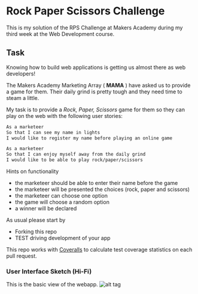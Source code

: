 # Rock Paper Scissors Challenge

This is my solution of the RPS Challenge at Makers Academy during my third week at the Web Development course.

Task
----

Knowing how to build web applications is getting us almost there as web developers!

The Makers Academy Marketing Array ( **MAMA** ) have asked us to provide a game for them. Their daily grind is pretty tough and they need time to steam a little.

My task is to provide a _Rock, Paper, Scissors_ game for them so they can play on the web with the following user stories:

```sh
As a marketeer
So that I can see my name in lights
I would like to register my name before playing an online game

As a marketeer
So that I can enjoy myself away from the daily grind
I would like to be able to play rock/paper/scissors
```

Hints on functionality

- the marketeer should be able to enter their name before the game
- the marketeer will be presented the choices (rock, paper and scissors)
- the marketeer can choose one option
- the game will choose a random option
- a winner will be declared


As usual please start by

* Forking this repo
* TEST driving development of your app



This repo works with [Coveralls](https://coveralls.io/) to calculate test coverage statistics on each pull request.

### User Interface Sketch (Hi-Fi)

This is the basic view of the webapp.
![alt tag](https://github.com/ManuCiao/rps-challenge/tree/master/public/img/Homepage.png)
